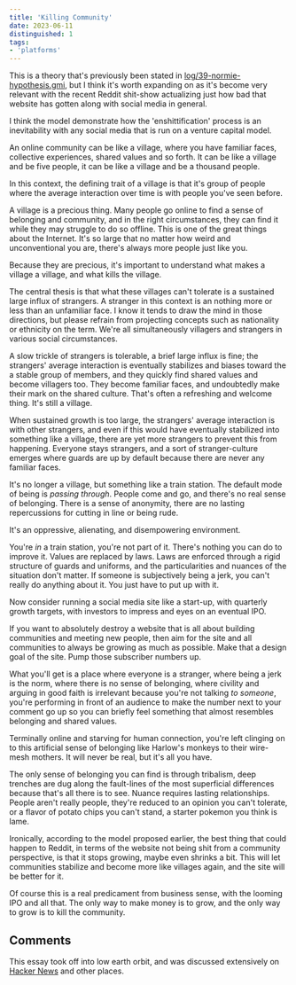 ```yaml
---
title: 'Killing Community'
date: 2023-06-11
distinguished: 1
tags:
- 'platforms'
---
```


This is a theory that's previously been stated in [log/39-normie-hypothesis.gmi](/log/39-normie-hypothesis.gmi), but I think it's worth expanding on as it's become very relevant with the recent Reddit shit-show actualizing just how bad that website has gotten along with social media in general.

I think the model demonstrate how the 'enshittification' process is an inevitability with any social media that is run on a venture capital model. 

An online community can be like a village, where you have familiar faces, collective experiences, shared values and so forth.  It can be like a village and be five people, it can be like a village and be a thousand people.  

In this context, the defining trait of a village is that it's group of people where the average interaction over time is with people you've seen before.

A village is a precious thing.  Many people go online to find a sense of belonging and community, and in the right circumstances, they can find it while they may struggle to do so offline.  This is one of the great things about the Internet.  It's so large that no matter how weird and unconventional you are, there's always more people just like you.

Because they are precious, it's important to understand what makes a village a village, and what kills the village.

The central thesis is that what these villages can't tolerate is a sustained large influx of strangers.  A stranger in this context is an nothing more or less than an unfamiliar face.  I know it tends to draw the mind in those directions, but please refrain from projecting concepts such as nationality or ethnicity on the term.  We're all simultaneously villagers and strangers in various social circumstances.

A slow trickle of strangers is tolerable, a brief large influx is fine; the strangers' average interaction is eventually stabilizes and biases toward the a stable group of members, and they quickly find shared values and become villagers too.   They become familiar faces, and undoubtedly make their mark on the shared culture. That's often a refreshing and welcome thing.  It's still a village.

When sustained growth is too large, the strangers' average interaction is with other strangers, and even if this would have eventually stabilized into something like a village, there are yet more strangers to prevent this from happening.  Everyone stays strangers, and a sort of stranger-culture emerges where guards are up by default because there are never any familiar faces.

It's no longer a village, but something like a train station.  The default mode of being is *passing through*.  People come and go, and there's no real sense of belonging.  There is a sense of anonymity, there are no lasting repercussions for cutting in line or being rude.

It's an oppressive, alienating, and disempowering environment.

You're *in* a train station, you're not part of it.  There's nothing you can do to improve it.  Values are replaced by laws. Laws are enforced through a rigid structure of guards and uniforms, and the particularities and nuances of the situation don't matter.  If someone is subjectively being a jerk, you can't really do anything about it.  You just have to put up with it.

Now consider running a social media site like a start-up, with quarterly growth targets, with investors to impress and eyes on an eventual IPO.  

If you want to absolutely destroy a website that is all about building communities and meeting new people, then aim for the site and all communities to always be growing as much as possible.  Make that a design goal of the site.  Pump those subscriber numbers up.

What you'll get is a place where everyone is a stranger, where being a jerk is the norm, where there is no sense of belonging,
where civility and arguing in good faith is irrelevant because you're not talking *to someone*, you're performing in front of an audience to make the number next to your comment go up so you can briefly feel something that almost resembles belonging and shared values.  

Terminally online and starving for human connection, you're left clinging on to this artificial sense of belonging like Harlow's monkeys to their wire-mesh mothers.  It will never be real, but it's all you have.

The only sense of belonging you can find is through tribalism, deep trenches are dug along the fault-lines of the most superficial differences because that's all there is to see.  Nuance requires lasting relationships.  People aren't really people, they're reduced to an opinion you can't tolerate, or a flavor of potato chips you can't stand, a starter pokemon you think is lame. 

Ironically, according to the model proposed earlier, the best thing that could happen to Reddit, in terms of the website not being shit from a community perspective, is that it stops growing, maybe even shrinks a bit.  This will let communities stabilize and become more like villages again, and the site will be better for it.

Of course this is a real predicament from business sense, with the looming IPO and all that.  The only way to make money is to grow, and the only way to grow is to kill the community.

## Comments

This essay took off into low earth orbit, and was discussed extensively on [Hacker News](https://news.ycombinator.com/item?id=36296882) and other places. 